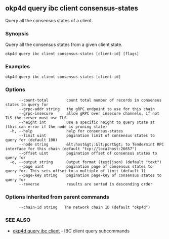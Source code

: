 ## okp4d query ibc client consensus-states

Query all the consensus states of a client.

### Synopsis

Query all the consensus states from a given client state.

```
okp4d query ibc client consensus-states [client-id] [flags]
```

### Examples

```
okp4d query ibc client consensus-states [client-id]
```

### Options

```
      --count-total        count total number of records in consensus states to query for
      --grpc-addr string   the gRPC endpoint to use for this chain
      --grpc-insecure      allow gRPC over insecure channels, if not TLS the server must use TLS
      --height int         Use a specific height to query state at (this can error if the node is pruning state)
  -h, --help               help for consensus-states
      --limit uint         pagination limit of consensus states to query for (default 100)
      --node string        &lt;host&gt;:&lt;port&gt; to Tendermint RPC interface for this chain (default "tcp://localhost:26657")
      --offset uint        pagination offset of consensus states to query for
  -o, --output string      Output format (text|json) (default "text")
      --page uint          pagination page of consensus states to query for. This sets offset to a multiple of limit (default 1)
      --page-key string    pagination page-key of consensus states to query for
      --reverse            results are sorted in descending order
```

### Options inherited from parent commands

```
      --chain-id string   The network chain ID (default "okp4d")
```

### SEE ALSO

* [okp4d query ibc client](okp4d_query_ibc_client.md)	 - IBC client query subcommands
